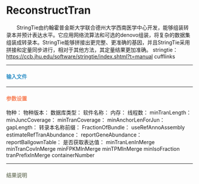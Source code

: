 # ReconstructTran
　　StringTie由约翰霍普金斯大学联合德州大学西南医学中心开发，能够组装转录本并预计表达水平。它应用网络流算法和可选的denovo组装，将复杂的数据集组装成转录本。StringTie能够拼接出更完整、更准确的基因，并且StringTie采用拼接和定量同步进行，相对于其他方法，其定量结果更加准确。
stringtie：https://ccb.jhu.edu/software/stringtie/index.shtml?t=manual
cufflinks

***
#### **<i class="fa fa-dot-circle-o" aria-hidden="true" style="color:#3090C7"></i><span style="color:#3090C7"> 输入文件**<span>



***
#### **<i class="fa fa-cog" aria-hidden="true" style="color:#F88158"></i> <span style="color:#F88158">参数设置**<span>
物种：
物种版本：
数据库类型：
软件名称：
内存：
线程数：
minTranLength：
minJuncCoverage：
minTranCoverage：
minAnchorLenForJun：
gapLength：
转录本名称前缀：
FractionOfBundle：
useRefAnnoAssembly
estimateRefTranAbundance：
reportGeneAbundance：
reportBallgownTable：
是否获取表达值：
minTranLenInMerge
minTranCovInMerge
minFPKMInMerge
minTPMInMerge
minIsoFraction
tranPrefixInMerge
containerNumber

***
#### **<i class="fa fa-file-text" aria-hidden="true" style="color:#848b79"></i><span style="color:#848b79"> 结果说明**<span>
